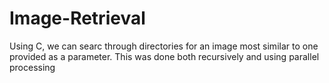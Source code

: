 # Image-Retrieval
Using C, we can searc through directories for an image most similar to one provided as a parameter. This was done both recursively and using parallel processing
